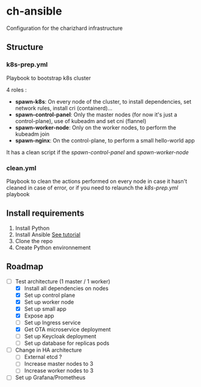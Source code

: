 # ch-ansible
Configuration for the charizhard infrastructure

## Structure 

### k8s-prep.yml
Playbook to bootstrap k8s cluster

4 roles :
-  **spawn-k8s**: On every node of the cluster, to install dependencies, set network rules, install cri (containerd)...
- **spawn-control-panel**: Only the master nodes (for now it's just a control-plane), use of kubeadm and set cni (flannel)
- **spawn-worker-node**: Only on the worker nodes, to perform the kubeadm join
- **spawn-nginx**: On the control-plane, to perform a small hello-world app

It has a clean script if the *spawn-control-panel* and *spawn-worker-node*

### clean.yml

Playbook to clean the actions performed on every node in case it hasn't cleaned in case of error, or if you need to relaunch the *k8s-prep.yml* playbook
## Install requirements

1. Install Python
2. Install Ansible [See tutorial](https://docs.ansible.com/ansible/latest/installation_guide/intro_installation.html)
3. Clone the repo
4. Create Python environnement

## Roadmap

- [ ] Test architecture (1 master / 1 worker)
    - [x] Install all dependencies on nodes
    - [x] Set up control plane
    - [x] Set up worker node
    - [x] Set up small app
    - [x] Expose app
    - [ ] Set up Ingress service
    - [x] Get OTA microservice deployment
    - [ ] Set up Keycloak deployment
    - [ ] Set up database for replicas pods
- [ ] Change in HA architecture
    - [ ] External etcd ?
    - [ ] Increase master nodes to 3
    - [ ] Increase worker nodes to 3
- [ ] Set up Grafana/Prometheus
